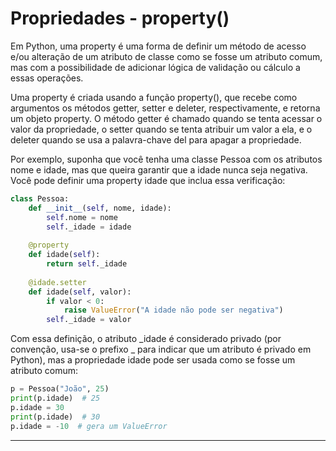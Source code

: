 # Propriedades - property()

Em Python, uma property é uma forma de definir um método de acesso e/ou alteração de um atributo de classe como se fosse um atributo comum, mas com a possibilidade de adicionar lógica de validação ou cálculo a essas operações.

Uma property é criada usando a função property(), que recebe como argumentos os métodos getter, setter e deleter, respectivamente, e retorna um objeto property. O método getter é chamado quando se tenta acessar o valor da propriedade, o setter quando se tenta atribuir um valor a ela, e o deleter quando se usa a palavra-chave del para apagar a propriedade.

Por exemplo, suponha que você tenha uma classe Pessoa com os atributos nome e idade, mas que queira garantir que a idade nunca seja negativa. Você pode definir uma property idade que inclua essa verificação:

~~~py
class Pessoa:
    def __init__(self, nome, idade):
        self.nome = nome
        self._idade = idade
    
    @property
    def idade(self):
        return self._idade
    
    @idade.setter
    def idade(self, valor):
        if valor < 0:
            raise ValueError("A idade não pode ser negativa")
        self._idade = valor
~~~

Com essa definição, o atributo _idade é considerado privado (por convenção, usa-se o prefixo _ para indicar que um atributo é privado em Python), mas a propriedade idade pode ser usada como se fosse um atributo comum:

~~~py
p = Pessoa("João", 25)
print(p.idade)  # 25
p.idade = 30
print(p.idade)  # 30
p.idade = -10  # gera um ValueError
~~~

---